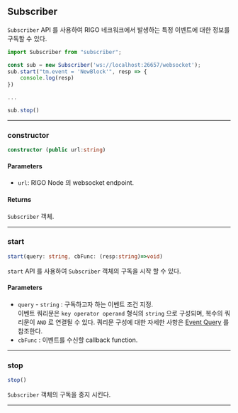 ## Subscriber

`Subscriber` API 를 사용하여 RIGO 네크워크에서 발생하는 특정 이벤트에 대한 정보를 구독할 수 있다.

```ts
import Subscriber from "subscriber";

const sub = new Subscriber('ws://localhost:26657/websocket');
sub.start("tm.event = 'NewBlock'", resp => {
    console.log(resp)
})

...

sub.stop()
```

---

### constructor

```ts
constructor (public url:string)
```

#### Parameters

- `url`: RIGO Node 의 websocket endpoint. 

#### Returns

`Subscriber` 객체.

---

### start
```ts
start(query: string, cbFunc: (resp:string)=>void)
```
`start` API 를 사용하여 `Subscriber` 객체의 구독을 시작 할 수 있다.

#### Parameters
- `query` - `string` : 구독하고자 하는 이벤트 조건 지정.  
   이벤트 쿼리문은 `key operator operand` 형식의 `string` 으로 구성되며,
   복수의 쿼리문이 `AND` 로 연결될 수 있다.
   쿼리문 구성에 대한 자세한 사항은 [Event Query](../internals/event.md#event-query) 를 참조한다.
- `cbFunc` : 이벤트를 수신할 callback function.

---

### stop
```ts
stop()
```

`Subscriber` 객체의 구독을 중지 시킨다.

---

